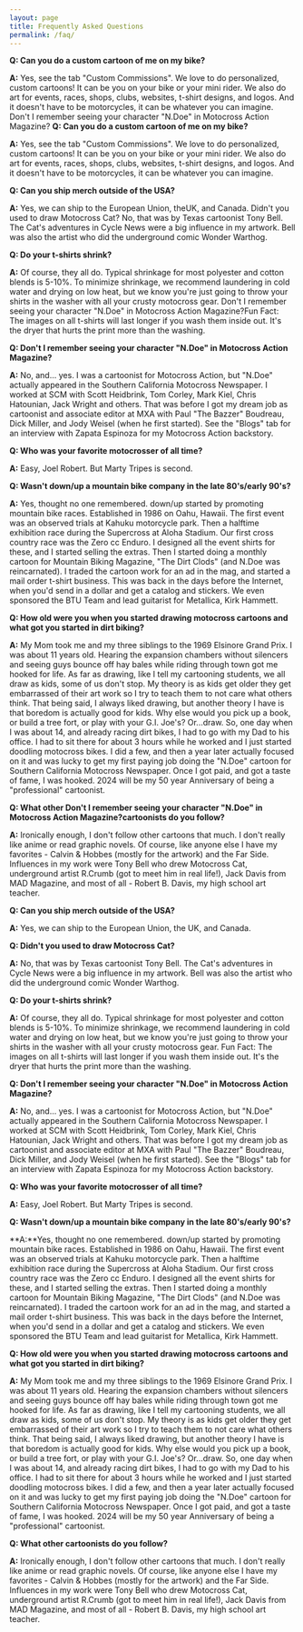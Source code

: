 ```yaml
---
layout: page
title: Frequently Asked Questions
permalink: /faq/
---
```


**Q: Can you do a custom cartoon of me on my bike?**

**A:** Yes, see the tab "Custom Commissions". We love to do personalized, custom cartoons! It can be you on your bike or your mini rider. We also do art for events, races, shops, clubs, websites, t-shirt designs, and logos. And it doesn't have to be motorcycles, it can be whatever you can imagine.
Don't I remember seeing your character "N.Doe" in Motocross Action Magazine?
**Q: Can you do a custom cartoon of me on my bike?**

**A:** Yes, see the tab "Custom Commissions". We love to do personalized, custom cartoons! It can be you on your bike or your mini rider. We also do art for events, races, shops, clubs, websites, t-shirt designs, and logos. And it doesn't have to be motorcycles, it can be whatever you can imagine.

**Q: Can you ship merch outside of the USA?**

**A:** Yes, we can ship to the European Union, theUK, and Canada. Didn't you used to draw Motocross Cat? No, that was by Texas cartoonist Tony Bell. The Cat's adventures in Cycle News were a big influence in my artwork. Bell was also the artist who did the underground comic Wonder Warthog.

**Q: Do your t-shirts shrink?**

**A:** Of course, they all do. Typical shrinkage for most polyester and cotton blends is 5-10%. To minimize shrinkage, we recommend laundering in cold water and drying on low heat, but we know you're just going to throw your shirts in the washer with all your crusty motocross gear. Don't I remember seeing your character "N.Doe" in Motocross Action Magazine?Fun Fact: The images on all t-shirts will last longer if you wash them inside out. It's the dryer that hurts the print more than the washing.

**Q: Don't I remember seeing your character "N.Doe" in Motocross Action Magazine?**

**A:** No, and... yes. I was a cartoonist for Motocross Action, but "N.Doe" actually appeared in the Southern California Motocross Newspaper. I worked at SCM with Scott Heidbrink, Tom Corley, Mark Kiel, Chris Hatounian, Jack Wright and others. That was before I got my dream job as cartoonist and associate editor at MXA with Paul "The Bazzer" Boudreau, Dick Miller, and Jody Weisel (when he first started). See the "Blogs" tab for an interview with Zapata Espinoza for my Motocross Action backstory.

**Q: Who was your favorite motocrosser of all time?**

**A:** Easy, Joel Robert. But Marty Tripes is second.

**Q: Wasn't down/up a mountain bike company in the late 80's/early 90's?**

**A:** Yes, thought no one remembered.  down/up started by promoting mountain bike races. Established in 1986 on Oahu, Hawaii. The first event was an observed trials at Kahuku motorcycle park. Then a halftime exhibition race during the Supercross at Aloha Stadium. Our first cross country race was the Zero cc Enduro. I designed all the event shirts for these, and I started selling the extras. Then I started doing a monthly cartoon for Mountain Biking Magazine, "The Dirt Clods" (and N.Doe was reincarnated). I traded the cartoon work for an ad in the mag, and started a mail order t-shirt business. This was back in the days before the Internet, when you'd send in a dollar and get a catalog and stickers. We even sponsored the BTU Team and lead guitarist for Metallica, Kirk Hammett.

**Q: How old were you when you started drawing motocross cartoons and what got you started in dirt biking?**

**A:** My Mom took me and my three siblings to the 1969 Elsinore Grand Prix. I was about 11 years old. Hearing the expansion chambers without silencers and seeing guys bounce off hay bales while riding through town got me hooked for life. As far as drawing, like I tell my cartooning students, we all draw as kids, some of us don't stop. My theory is as kids get older they get embarrassed of their art work so I try to teach them to not care what others think. That being said, I always liked drawing, but another theory I have is that boredom is actually good for kids. Why else would you pick up a book, or build a tree fort, or play with your G.I. Joe's? Or...draw. So, one day when I was about 14, and already racing dirt bikes, I had to go with my Dad to his office. I had to sit there for about 3 hours while he worked and I just started doodling motocross bikes. I did a few, and then a year later actually focused on it and was lucky to get my first paying job doing the "N.Doe" cartoon for Southern California Motocross Newspaper. Once I got paid, and got a taste of fame, I was hooked. 2024 will be my 50 year Anniversary of being a "professional" cartoonist.

**Q: What other Don't I remember seeing your character "N.Doe" in Motocross Action Magazine?cartoonists do you follow?**

**A:** Ironically enough, I don't follow other cartoons that much. I don't really like anime or read graphic novels. Of course, like anyone else I have my favorites - Calvin & Hobbes (mostly for the artwork) and the Far Side. Influences in my work were Tony Bell who drew Motocross Cat, underground artist R.Crumb (got to meet him in real life!), Jack Davis from MAD Magazine, and most of all - Robert B. Davis, my high school art teacher.

**Q: Can you ship merch outside of the USA?**

**A:** Yes, we can ship to the European Union, the UK, and Canada.

**Q: Didn't you used to draw Motocross Cat?**

**A:** No, that was by Texas cartoonist Tony Bell. The Cat's adventures in Cycle News were a big influence in my artwork. Bell was also the artist who did the underground comic Wonder Warthog.

**Q: Do your t-shirts shrink?**

**A:** Of course, they all do. Typical shrinkage for most polyester and cotton blends is 5-10%. To minimize shrinkage, we recommend laundering in cold water and drying on low heat, but we know you're just going to throw your shirts in the washer with all your crusty motocross gear. Fun Fact: The images on all t-shirts will last longer if you wash them inside out. It's the dryer that hurts the print more than the washing.

**Q: Don't I remember seeing your character "N.Doe" in Motocross Action Magazine?**

**A:** No, and... yes. I was a cartoonist for Motocross Action, but "N.Doe" actually appeared in the Southern California Motocross Newspaper. I worked at SCM with Scott Heidbrink, Tom Corley, Mark Kiel, Chris Hatounian, Jack Wright and others. That was before I got my dream job as cartoonist and associate editor at MXA with Paul "The Bazzer" Boudreau, Dick Miller, and Jody Weisel (when he first started). See the "Blogs" tab for an interview with Zapata Espinoza for my Motocross Action backstory.

**Q: Who was your favorite motocrosser of all time?**

**A:** Easy, Joel Robert. But Marty Tripes is second.

**Q: Wasn't down/up a mountain bike company in the late 80's/early 90's?**

**A:**Yes, thought no one remembered.  down/up started by promoting mountain bike races. Established in 1986 on Oahu, Hawaii. The first event was an observed trials at Kahuku motorcycle park. Then a halftime exhibition race during the Supercross at Aloha Stadium. Our first cross country race was the Zero cc Enduro. I designed all the event shirts for these, and I started selling the extras. Then I started doing a monthly cartoon for Mountain Biking Magazine, "The Dirt Clods" (and N.Doe was reincarnated). I traded the cartoon work for an ad in the mag, and started a mail order t-shirt business. This was back in the days before the Internet, when you'd send in a dollar and get a catalog and stickers. We even sponsored the BTU Team and lead guitarist for Metallica, Kirk Hammett.

**Q: How old were you when you started drawing motocross cartoons and what got you started in dirt biking?**

**A:** My Mom took me and my three siblings to the 1969 Elsinore Grand Prix. I was about 11 years old. Hearing the expansion chambers without silencers and seeing guys bounce off hay bales while riding through town got me hooked for life. As far as drawing, like I tell my cartooning students, we all draw as kids, some of us don't stop. My theory is as kids get older they get embarrassed of their art work so I try to teach them to not care what others think. That being said, I always liked drawing, but another theory I have is that boredom is actually good for kids. Why else would you pick up a book, or build a tree fort, or play with your G.I. Joe's? Or...draw. So, one day when I was about 14, and already racing dirt bikes, I had to go with my Dad to his office. I had to sit there for about 3 hours while he worked and I just started doodling motocross bikes. I did a few, and then a year later actually focused on it and was lucky to get my first paying job doing the "N.Doe" cartoon for Southern California Motocross Newspaper. Once I got paid, and got a taste of fame, I was hooked. 2024 will be my 50 year Anniversary of being a "professional" cartoonist.

**Q: What other cartoonists do you follow?**

**A:** Ironically enough, I don't follow other cartoons that much. I don't really like anime or read graphic novels. Of course, like anyone else I have my favorites - Calvin & Hobbes (mostly for the artwork) and the Far Side. Influences in my work were Tony Bell who drew Motocross Cat, underground artist R.Crumb (got to meet him in real life!), Jack Davis from MAD Magazine, and most of all - Robert B. Davis, my high school art teacher.